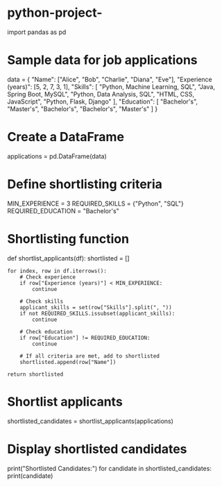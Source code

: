 # python-project-
import pandas as pd

# Sample data for job applications
data = {
    "Name": ["Alice", "Bob", "Charlie", "Diana", "Eve"],
    "Experience (years)": [5, 2, 7, 3, 1],
    "Skills": [
        "Python, Machine Learning, SQL",
        "Java, Spring Boot, MySQL",
        "Python, Data Analysis, SQL",
        "HTML, CSS, JavaScript",
        "Python, Flask, Django"
    ],
    "Education": [
        "Bachelor's",
        "Master's",
        "Bachelor's",
        "Bachelor's",
        "Master's"
    ]
}

# Create a DataFrame
applications = pd.DataFrame(data)

# Define shortlisting criteria
MIN_EXPERIENCE = 3
REQUIRED_SKILLS = {"Python", "SQL"}
REQUIRED_EDUCATION = "Bachelor's"

# Shortlisting function
def shortlist_applicants(df):
    shortlisted = []

    for index, row in df.iterrows():
        # Check experience
        if row["Experience (years)"] < MIN_EXPERIENCE:
            continue

        # Check skills
        applicant_skills = set(row["Skills"].split(", "))
        if not REQUIRED_SKILLS.issubset(applicant_skills):
            continue

        # Check education
        if row["Education"] != REQUIRED_EDUCATION:
            continue

        # If all criteria are met, add to shortlisted
        shortlisted.append(row["Name"])

    return shortlisted

# Shortlist applicants
shortlisted_candidates = shortlist_applicants(applications)

# Display shortlisted candidates
print("Shortlisted Candidates:")
for candidate in shortlisted_candidates:
    print(candidate)
